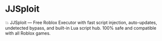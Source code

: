 # JJSploit
💥 JJSploit — Free Roblox Executor with fast script injection, auto-updates, undetected bypass, and built-in Lua script hub. 100% safe and compatible with all Roblox games.
